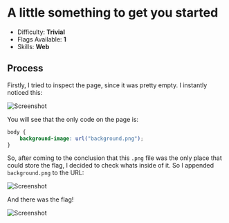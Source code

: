 # A little something to get you started

* Difficulty: **Trivial**
* Flags Available: **1**
* Skills: **Web**

## Process

Firstly, I tried to inspect the page, since it was pretty empty. I instantly noticed this:  

![Screenshot](https://i.imgur.com/lOUXeQj.png)  

You will see that the only code on the page is:  

```CSS
body {
	background-image: url("background.png");
}
```  

So, after coming to the conclusion that this ```.png``` file was the only place that could store the flag, I decided to check whats inside of it. So I appended ```background.png``` to the URL:  

![Screenshot](https://i.imgur.com/B5Bm8Rv.png)

And there was the flag!  

![Screenshot](https://i.imgur.com/AQudvJb.png)
